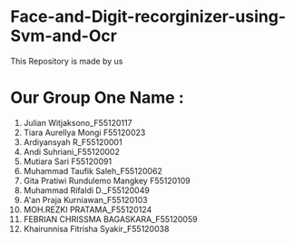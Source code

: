 # Face-and-Digit-recorginizer-using-Svm-and-Ocr
This Repository is made by us
# Our Group One Name : 
1. Julian Witjaksono_F55120117
2. Tiara Aurellya Mongi F55120023
3. Ardiyansyah R_F55120001
4. Andi Suhriani_F55120002
5. Mutiara Sari F55120091
6. Muhammad Taufik Saleh_F55120062
7. Gita Pratiwi Rundulemo Mangkey F55120109
8. Muhammad Rifaldi D._F55120049
9. A'an Praja Kurniawan_F55120103
10. MOH.REZKI PRATAMA_F55120124
11. FEBRIAN CHRISSMA BAGASKARA_F55120059
12. Khairunnisa Fitrisha Syakir_F55120038
